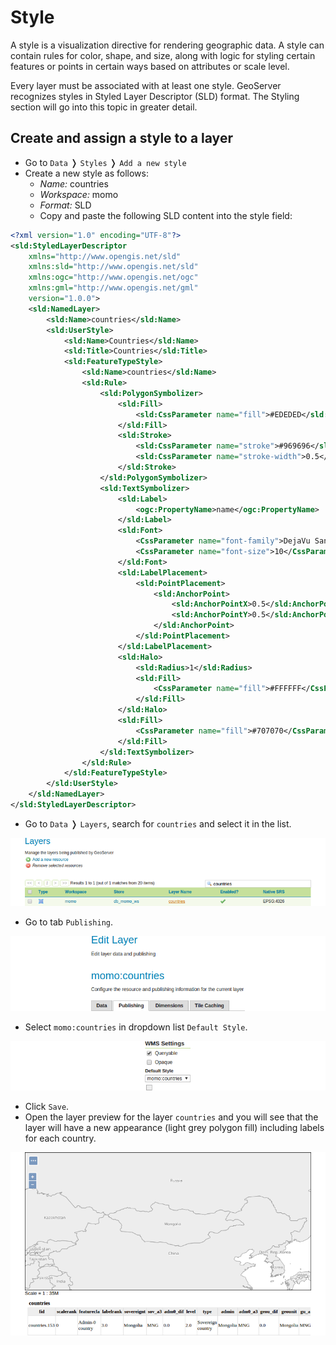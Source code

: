 # Style

A style is a visualization directive for rendering geographic data. A style can
contain rules for color, shape, and size, along with logic for styling certain
features or points in certain ways based on attributes or scale level.

Every layer must be associated with at least one style. GeoServer recognizes
styles in Styled Layer Descriptor (SLD) format. The Styling section will go into
this topic in greater detail.

## Create and assign a style to a layer

* Go to `Data` &#10093; `Styles` &#10093; `Add a new style`
* Create a new style as follows:
    * *Name:* countries
    * *Workspace:* momo
    * *Format:* SLD
    * Copy and paste the following SLD content into the style field:
```xml
<?xml version="1.0" encoding="UTF-8"?>
<sld:StyledLayerDescriptor
    xmlns="http://www.opengis.net/sld"
    xmlns:sld="http://www.opengis.net/sld"
    xmlns:ogc="http://www.opengis.net/ogc"
    xmlns:gml="http://www.opengis.net/gml"
    version="1.0.0">
    <sld:NamedLayer>
        <sld:Name>countries</sld:Name>
        <sld:UserStyle>
            <sld:Name>Countries</sld:Name>
            <sld:Title>Countries</sld:Title>
            <sld:FeatureTypeStyle>
                <sld:Name>countries</sld:Name>
                <sld:Rule>
                    <sld:PolygonSymbolizer>
                        <sld:Fill>
                            <sld:CssParameter name="fill">#EDEDED</sld:CssParameter>
                        </sld:Fill>
                        <sld:Stroke>
                            <sld:CssParameter name="stroke">#969696</sld:CssParameter>
                            <sld:CssParameter name="stroke-width">0.5</sld:CssParameter>
                        </sld:Stroke>
                    </sld:PolygonSymbolizer>
                    <sld:TextSymbolizer>
                        <sld:Label>
                            <ogc:PropertyName>name</ogc:PropertyName>
                        </sld:Label>
                        <sld:Font>
                            <CssParameter name="font-family">DejaVu Sans</CssParameter>
                            <CssParameter name="font-size">10</CssParameter>
                        </sld:Font>
                        <sld:LabelPlacement>
                            <sld:PointPlacement>
                                <sld:AnchorPoint>
                                    <sld:AnchorPointX>0.5</sld:AnchorPointX>
                                    <sld:AnchorPointY>0.5</sld:AnchorPointY>
                                </sld:AnchorPoint>
                            </sld:PointPlacement>
                        </sld:LabelPlacement>
                        <sld:Halo>
                            <sld:Radius>1</sld:Radius>
                            <sld:Fill>
                                <CssParameter name="fill">#FFFFFF</CssParameter>
                            </sld:Fill>
                        </sld:Halo>
                        <sld:Fill>
                            <CssParameter name="fill">#707070</CssParameter>
                        </sld:Fill>
                    </sld:TextSymbolizer>
                </sld:Rule>
            </sld:FeatureTypeStyle>
        </sld:UserStyle>
    </sld:NamedLayer>
</sld:StyledLayerDescriptor>
```

* Go to `Data` &#10093; `Layers`, search for `countries` and select it in the list.

![](../../../assets/select_layer.png)

* Go to tab `Publishing`.

![](../../../assets/publishing_tab.png)

* Select `momo:countries` in dropdown list `Default Style`.

![](../../../assets/select_default_style.png)

* Click `Save`.
* Open the layer preview for the layer `countries` and you will see that the
  layer will have a new appearance (light grey polygon fill) including labels
  for each country.

![Layer preview centered to mongolia.](../../../assets/preview_vector_layer_style.png)
